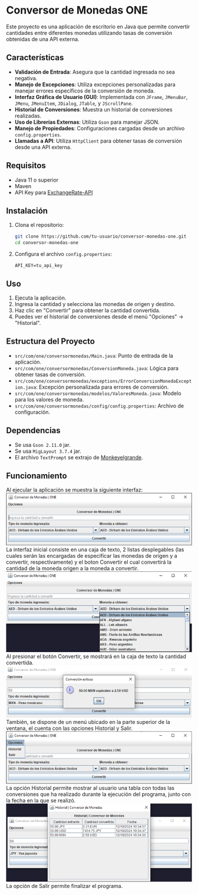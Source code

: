 # Conversor de Monedas ONE

Este proyecto es una aplicación de escritorio en Java que permite convertir cantidades entre diferentes monedas utilizando tasas de conversión obtenidas de una API externa.

## Características

- **Validación de Entrada**: Asegura que la cantidad ingresada no sea negativa.
- **Manejo de Excepciones**: Utiliza excepciones personalizadas para manejar errores específicos de la conversión de moneda.
- **Interfaz Gráfica de Usuario (GUI)**: Implementada con `JFrame`, `JMenuBar`, `JMenu`, `JMenuItem`, `JDialog`, `JTable`, y `JScrollPane`.
- **Historial de Conversiones**: Muestra un historial de conversiones realizadas.
- **Uso de Librerías Externas**: Utiliza `Gson` para manejar JSON.
- **Manejo de Propiedades**: Configuraciones cargadas desde un archivo `config.properties`.
- **Llamadas a API**: Utiliza `HttpClient` para obtener tasas de conversión desde una API externa.

## Requisitos

- Java 11 o superior
- Maven
- API Key para [ExchangeRate-API](https://www.exchangerate-api.com/)

## Instalación

1. Clona el repositorio:
    ```sh
    git clone https://github.com/tu-usuario/conversor-monedas-one.git
    cd conversor-monedas-one
    ```

2. Configura el archivo `config.properties`:
    ```properties
    API_KEY=tu_api_key
    ```

## Uso

1. Ejecuta la aplicación.
2. Ingresa la cantidad y selecciona las monedas de origen y destino.
3. Haz clic en "Convertir" para obtener la cantidad convertida.
4. Puedes ver el historial de conversiones desde el menú "Opciones" -> "Historial".

## Estructura del Proyecto

- `src/com/one/conversormonedas/Main.java`: Punto de entrada de la aplicación.
- `src/com/one/conversormonedas/ConversionMoneda.java`: Lógica para obtener tasas de conversión.
- `src/com/one/conversormonedas/exceptions/ErrorConversionMonedaException.java`: Excepción personalizada para errores de conversión.
- `src/com/one/conversormonedas/modelos/ValoresMoneda.java`: Modelo para los valores de moneda.
- `src/com/one/conversormonedas/config/config.properties`: Archivo de configuración.

## Dependencias

- Se usa `Gson 2.11.0` jar.
- Se usa `MigLayout 3.7.4` jar.
- El archivo `TextPrompt` se extrajo de [Monkeyelgrande](https://youtu.be/PP-hBgaI8_A?si=sCxv_cs22t5NKpK3).

## Funcionamiento
Al ejecular la aplicación se muestra la siguiente interfaz:
<br>
![Imagen interfaz](imgsReadme/img1.png)
<br>
La interfaz inicial consiste en una caja de texto, 2 listas desplegables (las cuales serán las encargadas de especificar las monedas de origen y a convertir, respectívamente) y el boton Convertir el cual convertirá la cantidad de la moneda origen a la moneda a convertir.
<br>
![Imagen desplegable](imgsReadme/img2.png)
<br>
Al presionar el botón Convertir, se mostrará en la caja de texto la cantidad convertida.
<br>
![Imagen conversión](imgsReadme/img4.png)
<br>
También, se dispone de un menú ubicado en la parte superior de la ventana, el cuenta con las opciones Historial y Salir.
<br>
![Imagen menú](imgsReadme/img3.png)
<br>
La opción Historial permite mostrar al usuario una tabla con todas las conversiones que ha realizado durante la ejecución del programa, junto con la fecha en la que se realizó.
<br>
![Imagen historial](imgsReadme/img5.png)
<br>
La opción de Salir permite finalizar el programa.